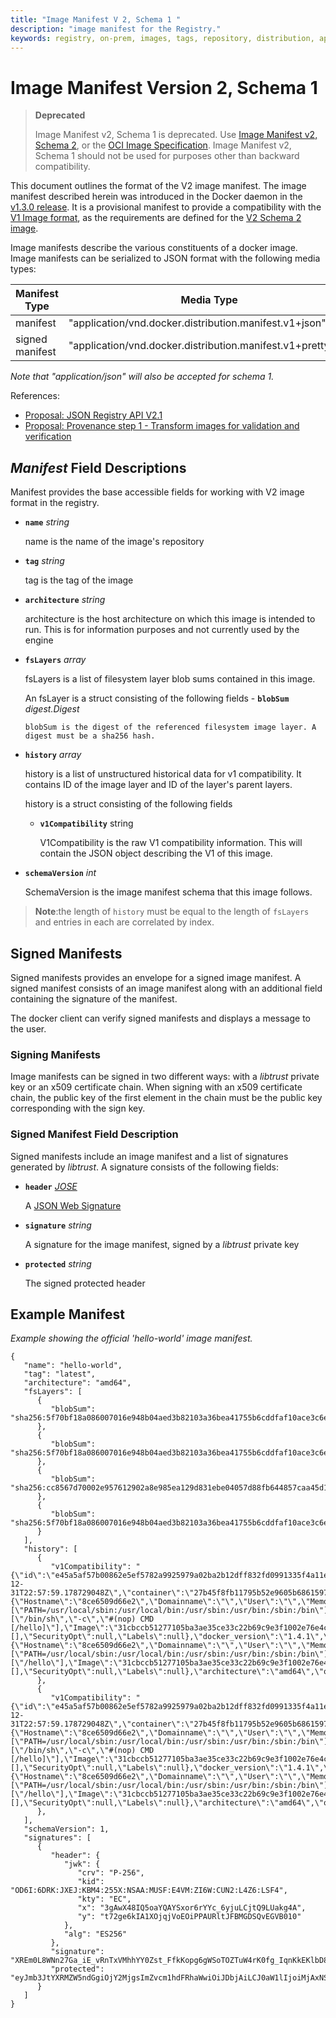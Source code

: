 ```yaml
---
title: "Image Manifest V 2, Schema 1 "
description: "image manifest for the Registry."
keywords: registry, on-prem, images, tags, repository, distribution, api, advanced, manifest
---
```


# Image Manifest Version 2, Schema 1

> **Deprecated**
>
> Image Manifest v2, Schema 1 is deprecated. Use [Image Manifest v2, Schema 2](manifest-v2-2.md),
> or the [OCI Image Specification](https://github.com/opencontainers/image-spec).
> Image Manifest v2, Schema 1 should not be used for purposes other than backward
> compatibility.

This document outlines the format of the V2 image manifest. The image
manifest described herein was introduced in the Docker daemon in the [v1.3.0
release](https://github.com/docker/docker/commit/9f482a66ab37ec396ac61ed0c00d59122ac07453).
It is a provisional manifest to provide a compatibility with the [V1 Image
format](https://github.com/docker/docker/blob/master/image/spec/v1.md), as the
requirements are defined for the [V2 Schema 2
image](https://github.com/docker/distribution/pull/62).


Image manifests describe the various constituents of a docker image.  Image
manifests can be serialized to JSON format with the following media types:

Manifest Type  | Media Type
------------- | -------------
manifest  | "application/vnd.docker.distribution.manifest.v1+json"
signed manifest  | "application/vnd.docker.distribution.manifest.v1+prettyjws"

*Note that "application/json" will also be accepted for schema 1.*

References:

 - [Proposal: JSON Registry API V2.1](https://github.com/docker/docker/issues/9015)
 - [Proposal: Provenance step 1 - Transform images for validation and verification](https://github.com/docker/docker/issues/8093)

## *Manifest* Field Descriptions

Manifest provides the base accessible fields for working with V2 image format
 in the registry.

- **`name`** *string*

	name is the name of the image's repository

- **`tag`** *string*

	tag is the tag of the image

- **`architecture`** *string*

   architecture is the host architecture on which this image is intended to
   run.  This is for information purposes and not currently used by the engine

- **`fsLayers`** *array*

   fsLayers is a list of filesystem layer blob sums contained in this image.

   An fsLayer is a struct consisting of the following fields
      - **`blobSum`** *digest.Digest*

      blobSum is the digest of the referenced filesystem image layer. A
      digest must be a sha256 hash.


- **`history`** *array*

   history is a list of unstructured historical data for v1 compatibility. It
   contains ID of the image layer and ID of the layer's parent layers.

   history is a struct consisting of the following fields
   - **`v1Compatibility`** string

      V1Compatibility is the raw V1 compatibility information. This will
      contain the JSON object describing the V1 of this image.

- **`schemaVersion`** *int*

   SchemaVersion is the image manifest schema that this image follows.

>**Note**:the length of `history` must be equal to the length of `fsLayers` and
>entries in each are correlated by index.

## Signed Manifests

Signed manifests provides an envelope for a signed image manifest.  A signed
manifest consists of an image manifest along with an additional field
containing the signature of the manifest.

The docker client can verify signed manifests and displays a message to the user.

### Signing Manifests

Image manifests can be signed in two different ways: with a *libtrust* private
 key or an x509 certificate chain.  When signing with an x509 certificate chain,
 the public key of the first element in the chain must be the public key
 corresponding with the sign key.

### Signed Manifest Field Description

Signed manifests include an image manifest and a list of signatures generated
by *libtrust*.  A signature consists of the following fields:


- **`header`** *[JOSE](http://tools.ietf.org/html/draft-ietf-jose-json-web-signature-31#section-2)*

   A [JSON Web Signature](http://self-issued.info/docs/draft-ietf-jose-json-web-signature.html)

- **`signature`** *string*

	A signature for the image manifest, signed by a *libtrust* private key

- **`protected`** *string*

	The signed protected header

## Example Manifest

*Example showing the official 'hello-world' image manifest.*

```
{
   "name": "hello-world",
   "tag": "latest",
   "architecture": "amd64",
   "fsLayers": [
      {
         "blobSum": "sha256:5f70bf18a086007016e948b04aed3b82103a36bea41755b6cddfaf10ace3c6ef"
      },
      {
         "blobSum": "sha256:5f70bf18a086007016e948b04aed3b82103a36bea41755b6cddfaf10ace3c6ef"
      },
      {
         "blobSum": "sha256:cc8567d70002e957612902a8e985ea129d831ebe04057d88fb644857caa45d11"
      },
      {
         "blobSum": "sha256:5f70bf18a086007016e948b04aed3b82103a36bea41755b6cddfaf10ace3c6ef"
      }
   ],
   "history": [
      {
         "v1Compatibility": "{\"id\":\"e45a5af57b00862e5ef5782a9925979a02ba2b12dff832fd0991335f4a11e5c5\",\"parent\":\"31cbccb51277105ba3ae35ce33c22b69c9e3f1002e76e4c736a2e8ebff9d7b5d\",\"created\":\"2014-12-31T22:57:59.178729048Z\",\"container\":\"27b45f8fb11795b52e9605b686159729b0d9ca92f76d40fb4f05a62e19c46b4f\",\"container_config\":{\"Hostname\":\"8ce6509d66e2\",\"Domainname\":\"\",\"User\":\"\",\"Memory\":0,\"MemorySwap\":0,\"CpuShares\":0,\"Cpuset\":\"\",\"AttachStdin\":false,\"AttachStdout\":false,\"AttachStderr\":false,\"PortSpecs\":null,\"ExposedPorts\":null,\"Tty\":false,\"OpenStdin\":false,\"StdinOnce\":false,\"Env\":[\"PATH=/usr/local/sbin:/usr/local/bin:/usr/sbin:/usr/bin:/sbin:/bin\"],\"Cmd\":[\"/bin/sh\",\"-c\",\"#(nop) CMD [/hello]\"],\"Image\":\"31cbccb51277105ba3ae35ce33c22b69c9e3f1002e76e4c736a2e8ebff9d7b5d\",\"Volumes\":null,\"WorkingDir\":\"\",\"Entrypoint\":null,\"NetworkDisabled\":false,\"MacAddress\":\"\",\"OnBuild\":[],\"SecurityOpt\":null,\"Labels\":null},\"docker_version\":\"1.4.1\",\"config\":{\"Hostname\":\"8ce6509d66e2\",\"Domainname\":\"\",\"User\":\"\",\"Memory\":0,\"MemorySwap\":0,\"CpuShares\":0,\"Cpuset\":\"\",\"AttachStdin\":false,\"AttachStdout\":false,\"AttachStderr\":false,\"PortSpecs\":null,\"ExposedPorts\":null,\"Tty\":false,\"OpenStdin\":false,\"StdinOnce\":false,\"Env\":[\"PATH=/usr/local/sbin:/usr/local/bin:/usr/sbin:/usr/bin:/sbin:/bin\"],\"Cmd\":[\"/hello\"],\"Image\":\"31cbccb51277105ba3ae35ce33c22b69c9e3f1002e76e4c736a2e8ebff9d7b5d\",\"Volumes\":null,\"WorkingDir\":\"\",\"Entrypoint\":null,\"NetworkDisabled\":false,\"MacAddress\":\"\",\"OnBuild\":[],\"SecurityOpt\":null,\"Labels\":null},\"architecture\":\"amd64\",\"os\":\"linux\",\"Size\":0}\n"
      },
      {
         "v1Compatibility": "{\"id\":\"e45a5af57b00862e5ef5782a9925979a02ba2b12dff832fd0991335f4a11e5c5\",\"parent\":\"31cbccb51277105ba3ae35ce33c22b69c9e3f1002e76e4c736a2e8ebff9d7b5d\",\"created\":\"2014-12-31T22:57:59.178729048Z\",\"container\":\"27b45f8fb11795b52e9605b686159729b0d9ca92f76d40fb4f05a62e19c46b4f\",\"container_config\":{\"Hostname\":\"8ce6509d66e2\",\"Domainname\":\"\",\"User\":\"\",\"Memory\":0,\"MemorySwap\":0,\"CpuShares\":0,\"Cpuset\":\"\",\"AttachStdin\":false,\"AttachStdout\":false,\"AttachStderr\":false,\"PortSpecs\":null,\"ExposedPorts\":null,\"Tty\":false,\"OpenStdin\":false,\"StdinOnce\":false,\"Env\":[\"PATH=/usr/local/sbin:/usr/local/bin:/usr/sbin:/usr/bin:/sbin:/bin\"],\"Cmd\":[\"/bin/sh\",\"-c\",\"#(nop) CMD [/hello]\"],\"Image\":\"31cbccb51277105ba3ae35ce33c22b69c9e3f1002e76e4c736a2e8ebff9d7b5d\",\"Volumes\":null,\"WorkingDir\":\"\",\"Entrypoint\":null,\"NetworkDisabled\":false,\"MacAddress\":\"\",\"OnBuild\":[],\"SecurityOpt\":null,\"Labels\":null},\"docker_version\":\"1.4.1\",\"config\":{\"Hostname\":\"8ce6509d66e2\",\"Domainname\":\"\",\"User\":\"\",\"Memory\":0,\"MemorySwap\":0,\"CpuShares\":0,\"Cpuset\":\"\",\"AttachStdin\":false,\"AttachStdout\":false,\"AttachStderr\":false,\"PortSpecs\":null,\"ExposedPorts\":null,\"Tty\":false,\"OpenStdin\":false,\"StdinOnce\":false,\"Env\":[\"PATH=/usr/local/sbin:/usr/local/bin:/usr/sbin:/usr/bin:/sbin:/bin\"],\"Cmd\":[\"/hello\"],\"Image\":\"31cbccb51277105ba3ae35ce33c22b69c9e3f1002e76e4c736a2e8ebff9d7b5d\",\"Volumes\":null,\"WorkingDir\":\"\",\"Entrypoint\":null,\"NetworkDisabled\":false,\"MacAddress\":\"\",\"OnBuild\":[],\"SecurityOpt\":null,\"Labels\":null},\"architecture\":\"amd64\",\"os\":\"linux\",\"Size\":0}\n"
      },
   ],
   "schemaVersion": 1,
   "signatures": [
      {
         "header": {
            "jwk": {
               "crv": "P-256",
               "kid": "OD6I:6DRK:JXEJ:KBM4:255X:NSAA:MUSF:E4VM:ZI6W:CUN2:L4Z6:LSF4",
               "kty": "EC",
               "x": "3gAwX48IQ5oaYQAYSxor6rYYc_6yjuLCjtQ9LUakg4A",
               "y": "t72ge6kIA1XOjqjVoEOiPPAURltJFBMGDSQvEGVB010"
            },
            "alg": "ES256"
         },
         "signature": "XREm0L8WNn27Ga_iE_vRnTxVMhhYY0Zst_FfkKopg6gWSoTOZTuW4rK0fg_IqnKkEKlbD83tD46LKEGi5aIVFg",
         "protected": "eyJmb3JtYXRMZW5ndGgiOjY2MjgsImZvcm1hdFRhaWwiOiJDbjAiLCJ0aW1lIjoiMjAxNS0wNC0wOFQxODo1Mjo1OVoifQ"
      }
   ]
}

```
